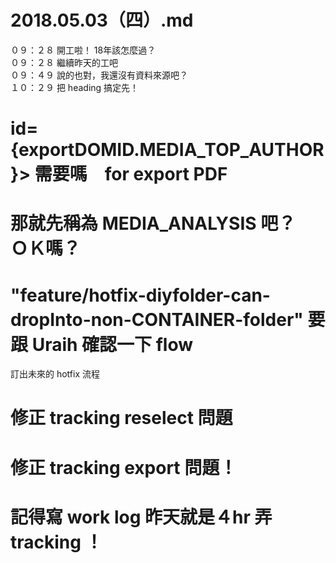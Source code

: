 # 2018.05.03（四）.md

０９：２８ 開工啦！ 18年該怎麼過？  
０９：２８ 繼續昨天的工吧  
０９：４９ 說的也對，我還沒有資料來源吧？  
１０：２９ 把 heading 搞定先！  

# id={exportDOMID.MEDIA_TOP_AUTHOR}> 需要嗎　for export PDF

# 那就先稱為 MEDIA_ANALYSIS 吧？　ＯＫ嗎？

# "feature/hotfix-diyfolder-can-dropInto-non-CONTAINER-folder" 要跟 Uraih 確認一下 flow
訂出未來的 hotfix 流程  

# 修正 tracking reselect 問題
# 修正 tracking export 問題！

# 記得寫 work log 昨天就是４hr 弄 tracking ！

